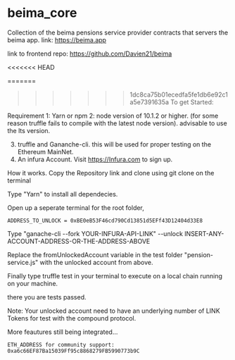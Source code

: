 # beima_core

Collection of the beima pensions service provider contracts that servers the beima app.
link: https://beima.app

link to frontend repo: https://github.com/Davien21/beima

<<<<<<< HEAD

=======
>>>>>>> 1dc8ca75b01ecedfa5fe1db6e92c1a5e7391635a
To get Started:

Requirement
1:  Yarn or npm
2:  node version of 10.1.2 or higher. (for some reason truffle fails to compile with the latest node version).
    advisable to use the lts version.

3. truffle and Gananche-cli. this will be used for proper testing on the Ethereum MainNet.
4. An infura Account. Visit https://Infura.com to sign up.


How it works.
Copy the Repository link and clone using git clone <INSERT-REPO-LINK-HERE> on the terminal
    
Type "Yarn" to install all dependecies.
    
Open up a seperate terminal for the root folder, 
    
    ADDRESS_TO_UNLOCK = 0xBE0eB53F46cd790Cd13851d5EFf43D12404d33E8
    
Type "ganache-cli --fork  YOUR-INFURA-API-LINK" --unlock  INSERT-ANY-ACCOUNT-ADDRESS-OR-THE-ADDRESS-ABOVE
    
Replace the fromUnlockedAccount variable in the test folder "pension-service.js" with the unlocked account from above.

Finally type truffle test in your terminal to execute on a local chain running on your machine.

there you are tests passed.

Note: Your unlocked account need to have an underlying number of LINK Tokens for test with the compound protocol.


More feautures still being integrated...
    
    ETH_ADDRESS for community support: 0xa6c66EF87Ba15039Ff95c8868279FB5990773b9C
